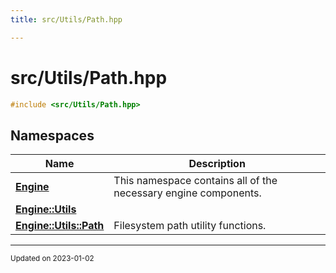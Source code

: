 ```yaml
---
title: src/Utils/Path.hpp

---
```


# src/Utils/Path.hpp




```cpp
#include <src/Utils/Path.hpp>
```

## Namespaces

| Name           | Description    |
| -------------- | -------------- |
| **[Engine](/namespaces/namespaceEngine.md)** | This namespace contains all of the necessary engine components.  |
| **[Engine::Utils](/namespaces/namespaceEngine_1_1Utils.md)** |  |
| **[Engine::Utils::Path](/namespaces/namespaceEngine_1_1Utils_1_1Path.md)** | Filesystem path utility functions.  |






-------------------------------

<sub>Updated on 2023-01-02</sub>
